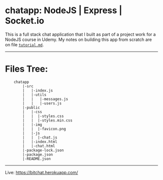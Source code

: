 # chatapp: NodeJS | Express | Socket.io

This is a full stack chat application that I built as part of a project work for a NodeJS course in Udemy. My notes on building this app from scratch are on file [`tutorial.md`](https://github.com/bithapa/chatapp/blob/master/tutorial.md). 

---
# Files Tree:
```
    chatapp
        |-src
        |   |-index.js
        |   |-utils
        |   |   |-messages.js
        |   |   |-users.js
        |-public
        |   |-css
        |   |  |-styles.css
        |   |  |-styles.min.css
        |   |-img
        |   |  |-favicon.png
        |   |-js
        |   |  |-chat.js
        |   |-index.html
        |   |-chat.html
        |-package-lock.json
        |-package.json
        |-README.json
```
---
Live: https://bitchat.herokuapp.com/
